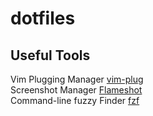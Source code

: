 # dotfiles

## Useful Tools

Vim Plugging Manager [vim-plug](https://github.com/junegunn/vim-plug)  
Screenshot Manager [Flameshot](https://github.com/lupoDharkael/flameshot)  
Command-line fuzzy Finder [fzf](https://github.com/junegunn/fzf)  
